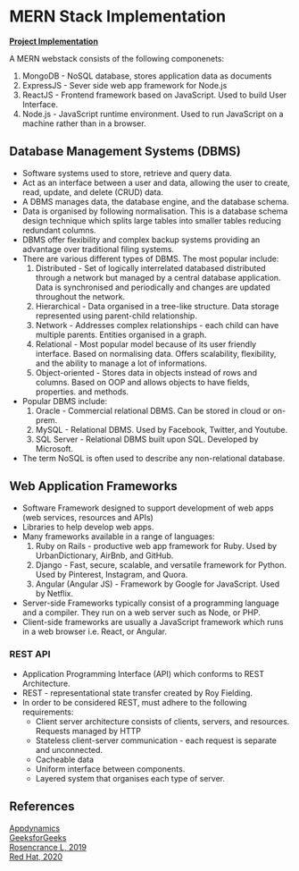 # MERN Stack Implementation
**[Project Implementation](https://github.com/A-Ahmed100216/MERN_Stack_Implementation/blob/main/Project.md)**

A MERN webstack consists of the following componenets:
1. MongoDB - NoSQL database, stores application data as documents 
2. ExpressJS - Sever side web app framework for Node.js
3. ReactJS - Frontend framework based on JavaScript. Used to build User Interface.
4. Node.js - JavaScript runtime environment. Used to run JavaScript on a machine rather than in a browser.


## Database Management Systems (DBMS)
* Software systems used to store, retrieve and query data.
* Act as an interface between a user and data, allowing the user to create, read, update, and delete (CRUD) data. 
* A DBMS manages data, the database engine, and the database schema. 
* Data is organised by following normalisation. This is a database schema design technique which splits large tables into smaller tables reducing redundant columns. 
* DBMS offer flexibility and complex backup systems providing an advantage over traditional filing systems. 
* There are various different types of DBMS. The most popular include:
    1. Distributed - Set of logically interrelated databased distributed through a network but managed by a central database application. Data is synchronised and periodically and changes are updated throughout the network. 
    2. Hierarchical - Data organised in a tree-like structure. Data storage represented using parent-child relationship. 
    3. Network - Addresses complex relationships - each child can have multiple parents. Entities organised in a graph. 
    4. Relational - Most popular model because of its user friendly interface. Based on normalising data. Offers scalability, flexibility, and the ability to manage a lot of informations. 
    5. Object-oriented - Stores data in objects instead of rows and columns. Based on OOP and allows objects to have fields, properties. and methods. 
* Popular DBMS include:
    1. Oracle - Commercial relational DBMS. Can be stored in cloud or on-prem. 
    2. MySQL - Relational DBMS. Used by Facebook, Twitter, and Youtube.
    3. SQL Server - Relational DBMS built upon SQL. Developed by Microsoft.  
* The term NoSQL is often used to describe any non-relational database. 

## Web Application Frameworks
* Software Framework designed to support development of web apps (web services, resources and APIs)
* Libraries to help develop web apps. 
* Many frameworks available in a range of languages:
    1. Ruby on Rails - productive web app framework for Ruby. Used by UrbanDictionary, AirBnb, and GitHub.
    2. Django - Fast, secure, scalable, and versatile framework for Python. Used by Pinterest, Instagram, and Quora. 
    3. Angular (Angular JS) - Framework by Google for JavaScript. Used by Netflix.
* Server-side Frameworks typically consist of a programming language and a compiler. They run on a web server such as Node, or PHP.
* Client-side frameworks are usually a JavaScript framework which runs in a web browser i.e. React, or Angular. 
### REST API
* Application Programming Interface (API) which conforms to REST Architecture.
* REST - representational state transfer created by Roy Fielding. 
* In order to be considered REST, must adhere to the following requirements:
    * Client server architecture consists of clients, servers, and resources. Requests managed by HTTP
    * Stateless client-server communication - each request is separate and unconnected. 
    * Cacheable data
    * Uniform interface between components.
    * Layered system that organises each type of server.  



## References

[Appdynamics](https://www.appdynamics.com/topics/database-management-systems#~2-examples-of-dbms)   
[GeeksforGeeks](https://www.geeksforgeeks.org/top-10-frameworks-for-web-applications/)     
[Rosencrance L, 2019](https://www.techtarget.com/searchapparchitecture/definition/client-side-framework)    
[Red Hat, 2020](https://www.redhat.com/en/topics/api/what-is-a-rest-api)    